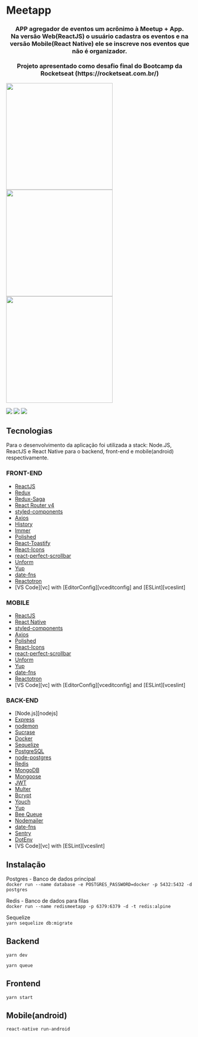 # Meetapp

<h3 align="center">
  APP agregador de eventos um acrônimo à Meetup + App. <br/>
  Na versão Web(ReactJS) o usuário cadastra os eventos e na versão Mobile(React Native) ele se inscreve nos eventos que não é organizador.<br/><br/>
  Projeto apresentado como desafio final do Bootcamp da Rocketseat (https://rocketseat.com.br/)
</h3>

<img src="https://github.com/cleberbonifacio/meetapp/blob/master/assets/app01.jpeg" width="287"><img src="https://github.com/cleberbonifacio/meetapp/blob/master/assets/app02.jpeg" width="287"><img src="https://github.com/cleberbonifacio/meetapp/blob/master/assets/app03.jpeg" width="287">

<img src="https://github.com/cleberbonifacio/meetapp/blob/master/assets/login.PNG">
<img src="https://github.com/cleberbonifacio/meetapp/blob/master/assets/addevento.PNG">
<img src="https://github.com/cleberbonifacio/meetapp/blob/master/assets/meetups.PNG">

## Tecnologias

Para o desenvolvimento da aplicação foi utilizada a stack: Node.JS, ReactJS e React Native para o backend, front-end e mobile(android) respectivamente.

### FRONT-END
-   [ReactJS](https://reactjs.org/)
-   [Redux](https://redux.js.org/)
-   [Redux-Saga](https://redux-saga.js.org/)
-   [React Router v4](https://github.com/ReactTraining/react-router)
-   [styled-components](https://www.styled-components.com/)
-   [Axios](https://github.com/axios/axios)
-   [History](https://www.npmjs.com/package/history)
-   [Immer](https://github.com/immerjs/immer)
-   [Polished](https://polished.js.org/)
-   [React-Toastify](https://fkhadra.github.io/react-toastify/)
-   [React-Icons](http://react-icons.github.io/react-icons/)
-   [react-perfect-scrollbar](https://github.com/OpusCapita/react-perfect-scrollbar)
-   [Unform](https://github.com/Rocketseat/unform)
-   [Yup](https://www.npmjs.com/package/yup)
-   [date-fns](https://date-fns.org/)
-   [Reactotron](https://infinite.red/reactotron)
-   [VS Code][vc] with [EditorConfig][vceditconfig] and [ESLint][vceslint]

### MOBILE
-   [ReactJS](https://reactjs.org/)
-   [React Native](https://facebook.github.io/react-native/)
-   [styled-components](https://www.styled-components.com/)
-   [Axios](https://github.com/axios/axios)
-   [Polished](https://polished.js.org/)
-   [React-Icons](http://react-icons.github.io/react-icons/)
-   [react-perfect-scrollbar](https://github.com/OpusCapita/react-perfect-scrollbar)
-   [Unform](https://github.com/Rocketseat/unform)
-   [Yup](https://www.npmjs.com/package/yup)
-   [date-fns](https://date-fns.org/)
-   [Reactotron](https://infinite.red/reactotron)
-   [VS Code][vc] with [EditorConfig][vceditconfig] and [ESLint][vceslint]

### BACK-END
-   [Node.js][nodejs]
-   [Express](https://expressjs.com/)
-   [nodemon](https://nodemon.io/)
-   [Sucrase](https://github.com/alangpierce/sucrase)
-   [Docker](https://www.docker.com/docker-community)
-   [Sequelize](http://docs.sequelizejs.com/)
-   [PostgreSQL](https://www.postgresql.org/)
-   [node-postgres](https://www.npmjs.com/package/pg)
-   [Redis](https://redis.io/)
-   [MongoDB](https://www.mongodb.com/)
-   [Mongoose](https://mongoosejs.com/)
-   [JWT](https://jwt.io/)
-   [Multer](https://github.com/expressjs/multer)
-   [Bcrypt](https://www.npmjs.com/package/bcrypt)
-   [Youch](https://www.npmjs.com/package/youch)
-   [Yup](https://www.npmjs.com/package/yup)
-   [Bee Queue](https://www.npmjs.com/package/bcrypt)
-   [Nodemailer](https://nodemailer.com/about/)
-   [date-fns](https://date-fns.org/)
-   [Sentry](https://sentry.io/)
-   [DotEnv](https://www.npmjs.com/package/dotenv)
-   [VS Code][vc] with [ESLint][vceslint]

## Instalação

Postgres - Banco de dados principal  
  `docker run --name database -e POSTGRES_PASSWORD=docker -p 5432:5432 -d postgres`

Redis - Banco de dados para filas  
  `docker run --name redismeetapp -p 6379:6379 -d -t redis:alpine`

Sequelize  
  `yarn sequelize db:migrate`  

## **Backend**

`yarn dev`

`yarn queue`

## **Frontend**

`yarn start`

## **Mobile(android)**

`react-native run-android`
